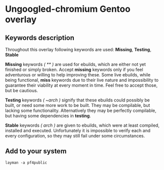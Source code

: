 # Ungoogled-chromium Gentoo overlay

## Keywords description
Throughout this overlay following keywords are used: **Missing**, **Testing**, **Stable**

**Missing** keywords _( \*\* )_ are used for ebuilds, which are either not yet finished or simply broken. Accept **missing** keywords only if you feel adventurous or willing to help improving these. Some live ebuilds, while being functional, **miss** keywords due to their live nature and impossibility to guarantee their viability at every moment in time. Feel free to accept those, but be cautious.

**Testing** keywords _( ~arch )_ signify that these ebuilds could possibly be built, or need some more work to be built. They may be compilable, but lacking some functionality. Alternatively they may be perfectly compilable, but having some dependencies in **testing**.

**Stable** keywords _( arch )_ are given to ebuilds, which were at least compiled, installed and executed. Unfortunately it is impossible to verify each and every configuration, so they may still fail under some circumstances.

## Add to your system
`layman -a pf4public`
